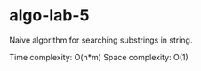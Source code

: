 # algo-lab-5

Naive algorithm for searching substrings in string.

Time complexity: O(n*m)
Space complexity: O(1)

